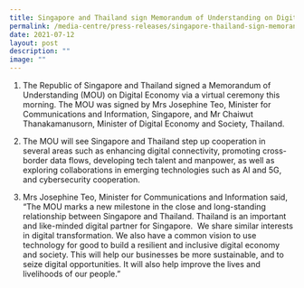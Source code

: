 ```yaml
---
title: Singapore and Thailand sign Memorandum of Understanding on Digital Economy
permalink: /media-centre/press-releases/singapore-thailand-sign-memorandum-of-understanding-on-digital-economy/
date: 2021-07-12
layout: post
description: ""
image: ""
---
```

1. The Republic of Singapore and Thailand signed a Memorandum of Understanding (MOU) on Digital Economy via a virtual ceremony this morning. The MOU was signed by Mrs Josephine Teo, Minister for Communications and Information, Singapore, and Mr Chaiwut Thanakamanusorn, Minister of Digital Economy and Society, Thailand.   
  
2. The MOU will see Singapore and Thailand step up cooperation in several areas such as enhancing digital connectivity, promoting cross-border data flows, developing tech talent and manpower, as well as exploring collaborations in emerging technologies such as AI and 5G, and cybersecurity cooperation.  
  
3. Mrs Josephine Teo, Minister for Communications and Information said, “The MOU marks a new milestone in the close and long-standing relationship between Singapore and Thailand. Thailand is an important and like-minded digital partner for Singapore.  We share similar interests in digital transformation. We also have a common vision to use technology for good to build a resilient and inclusive digital economy and society. This will help our businesses be more sustainable, and to seize digital opportunities. It will also help improve the lives and livelihoods of our people.”